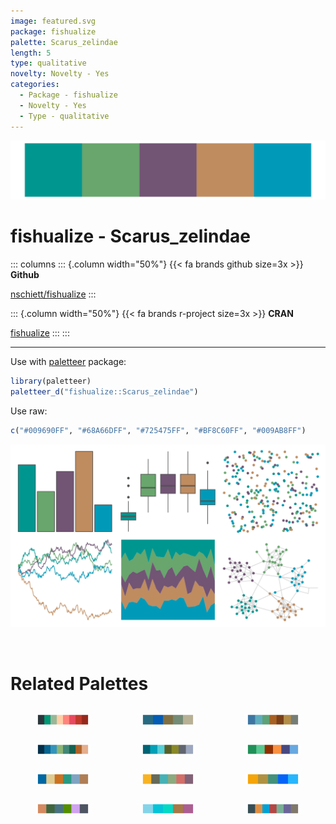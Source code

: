 ```yaml
---
image: featured.svg
package: fishualize
palette: Scarus_zelindae
length: 5
type: qualitative
novelty: Novelty - Yes
categories:
  - Package - fishualize
  - Novelty - Yes
  - Type - qualitative
---
```


![](featured.svg)

# fishualize - Scarus_zelindae 

::: columns
::: {.column width="50%"}
{{< fa brands github size=3x >}}
**Github**

[nschiett/fishualize](https://github.com/nschiett/fishualize)
:::

::: {.column width="50%"}
{{< fa brands r-project size=3x >}}
**CRAN**

[fishualize](https://CRAN.R-project.org/package=fishualize)
:::
:::

<hr> 

Use with [paletteer](https://emilhvitfeldt.github.io/paletteer/) package:

```r
library(paletteer)
paletteer_d("fishualize::Scarus_zelindae")
```

Use raw:

```r
c("#009690FF", "#68A66DFF", "#725475FF", "#BF8C60FF", "#009AB8FF")
``` 

![](examples.png) 

<br>

# Related Palettes

<div class="list" style="display: grid; grid-template-columns: auto auto auto;"> <figure class="figure">
<a href="../../awtools/a_palette/"> <img src="../../awtools/a_palette/featured.svg" style="width: 100%;" class="figure-img"></a>
</figure> <figure class="figure">
<a href="../../calecopal/bixby/"> <img src="../../calecopal/bixby/featured.svg" style="width: 100%;" class="figure-img"></a>
</figure> <figure class="figure">
<a href="../../colRoz/k_tristis/"> <img src="../../colRoz/k_tristis/featured.svg" style="width: 100%;" class="figure-img"></a>
</figure> <figure class="figure">
<a href="../../beyonce/X40/"> <img src="../../beyonce/X40/featured.svg" style="width: 100%;" class="figure-img"></a>
</figure> <figure class="figure">
<a href="../../NatParksPalettes/Banff/"> <img src="../../NatParksPalettes/Banff/featured.svg" style="width: 100%;" class="figure-img"></a>
</figure> <figure class="figure">
<a href="../../palettetown/starterspairs/"> <img src="../../palettetown/starterspairs/featured.svg" style="width: 100%;" class="figure-img"></a>
</figure> <figure class="figure">
<a href="../../NatParksPalettes/Yellowstone/"> <img src="../../NatParksPalettes/Yellowstone/featured.svg" style="width: 100%;" class="figure-img"></a>
</figure> <figure class="figure">
<a href="../../ggthemes/excel_Badge/"> <img src="../../ggthemes/excel_Badge/featured.svg" style="width: 100%;" class="figure-img"></a>
</figure> <figure class="figure">
<a href="../../fishualize/Taeniura_lymma/"> <img src="../../fishualize/Taeniura_lymma/featured.svg" style="width: 100%;" class="figure-img"></a>
</figure> <figure class="figure">
<a href="../../nationalparkcolors/SmokyMountains/"> <img src="../../nationalparkcolors/SmokyMountains/featured.svg" style="width: 100%;" class="figure-img"></a>
</figure> <figure class="figure">
<a href="../../fishualize/Thalassoma_noronhanum/"> <img src="../../fishualize/Thalassoma_noronhanum/featured.svg" style="width: 100%;" class="figure-img"></a>
</figure> <figure class="figure">
<a href="../../ggsci/default_jama/"> <img src="../../ggsci/default_jama/featured.svg" style="width: 100%;" class="figure-img"></a>
</figure> 
</div>
